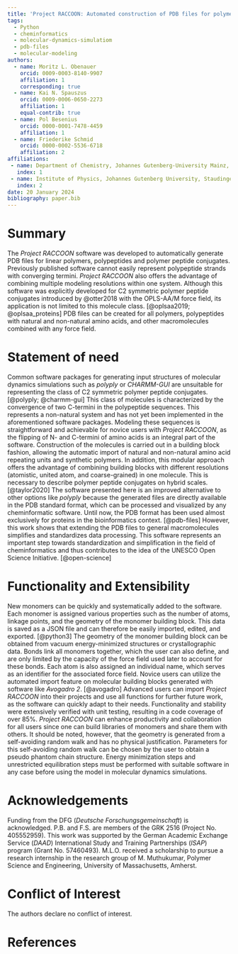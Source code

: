 ```yaml
---
title: 'Project RACCOON: Automated construction of PDB files for polymers and polymer peptide conjugates'
tags:
  - Python
  - cheminformatics
  - molecular-dynamics-simulatiom
  - pdb-files
  - molecular-modeling
authors:
  - name: Moritz L. Obenauer
    orcid: 0009-0003-8140-9907
    affiliation: 1 
    corresponding: true 
  - name: Kai N. Spauszus
    orcid: 0009-0006-0650-2273
    affiliation: 1
    equal-contrib: true
  - name: Pol Besenius
    orcid: 0000-0001-7478-4459
    affiliation: 1 
  - name: Friederike Schmid
    orcid: 0000-0002-5536-6718
    affiliation: 2 
affiliations:
 - name: Department of Chemistry, Johannes Gutenberg-University Mainz, Duesbergweg 10-14, D-55128 Mainz, Germany
   index: 1
 - name: Institute of Physics, Johannes Gutenberg University, Staudingerweg 9, 55128 Mainz, Germany
   index: 2
date: 20 January 2024
bibliography: paper.bib
---
```


# Summary

The *Project RACCOON* software was developed to automatically generate PDB files for linear polymers, polypeptides and polymer peptide conjugates. Previously published software cannot easily represent polypeptide strands with converging termini. *Project RACCOON* also offers the advantage of combining multiple modeling resolutions within one system. Although this software was explicitly developed for C2 symmetric polymer peptide conjugates introduced by @otter2018 with the OPLS-AA/M force field, its application is not limited to this molecule class. [@oplsaa2019; @oplsaa_proteins] PDB files can be created for all polymers, polypeptides with natural and non-natural amino acids, and other macromolecules combined with any force field.

# Statement of need

Common software packages for generating input structures of molecular dynamics simulations such as *polyply* or *CHARMM-GUI* are unsuitable for representing the class of C2 symmetric polymer peptide conjugates. [@polyply; @charmm-gui] This class of molecules is characterized by the convergence of two C-termini in the polypeptide sequences. This represents a non-natural system and has not yet been implemented in the aforementioned software packages. Modeling these sequences is straightforward and achievable for novice users with *Project RACCOON*, as the flipping of N- and C-termini of amino acids is an integral part of the software.
Construction of the molecules is carried out in a building block fashion, allowing the automatic import of natural and non-natural amino acid repeating units and synthetic polymers. In addition, this modular approach offers the advantage of combining building blocks with different resolutions (atomistic, united atom, and coarse-grained) in one molecule. This is necessary to describe polymer peptide conjugates on hybrid scales. [@taylor2020]
The software presented here is an improved alternative to other options like *polyply* because the generated files are directly available in the PDB standard format, which can be processed and visualized by any cheminformatic software. Until now, the PDB format has been used almost exclusively for proteins in the bioinformatics context. [@pdb-files] However, this work shows that extending the PDB files to general macromolecules simplifies and standardizes data processing. This software represents an important step towards standardization and simplification in the field of cheminformatics and thus contributes to the idea of the UNESCO Open Science Initiative. [@open-science]

# Functionality and Extensibility

New monomers can be quickly and systematically added to the software. Each monomer is assigned various properties such as the number of atoms, linkage points, and the geometry of the monomer building block. This data is saved as a JSON file and can therefore be easily imported, edited, and exported. [@python3] The geometry of the monomer building block can be obtained from vacuum energy-minimized structures or crystallographic data. Bonds link all monomers together, which the user can also define, and are only limited by the capacity of the force field used later to account for these bonds. Each atom is also assigned an individual name, which serves as an identifier for the associated force field.
Novice users can utilize the automated import feature on molecular building blocks generated with software like *Avogadro 2*. [@avogadro] Advanced users can import *Project RACCOON* into their projects and use all functions for further future work, as the software can quickly adapt to their needs. Functionality and stability were extensively verified with unit testing, resulting in a code coverage of over 85%. *Project RACCOON* can enhance productivity and collaboration for all users since one can build libraries of monomers and share them with others.
It should be noted, however, that the geometry is generated from a self-avoiding random walk and has no physical justification. Parameters for this self-avoiding random walk can be chosen by the user to obtain a pseudo phantom chain structure. Energy minimization steps and unrestricted equilibration steps must be performed with suitable software in any case before using the model in molecular dynamics simulations.

# Acknowledgements

Funding from the DFG (*Deutsche Forschungsgemeinschaft*) is acknowledged. P.B. and F.S. are members of the GRK 2516 (Project No. 405552959). This work was supported by the German Academic Exchange Service (*DAAD*) International Study and Training Partnerships (*ISAP*) program (Grant No. 57460493). M.L.O. received a scholarship to pursue a research internship in the research group of M. Muthukumar, Polymer Science and Engineering, University of Massachusetts, Amherst. 

# Conflict of Interest

The authors declare no conflict of interest.

# References
